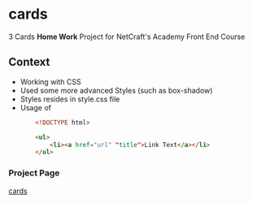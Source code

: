 # cards

3 Cards **Home Work** Project for NetCraft's Academy Front End Course

## Context

* Working with CSS
* Used some more advanced Styles (such as box-shadow)
* Styles resides in style.css file
* Usage of
	```HTML
		<!DOCTYPE html>

		<ul>
			<li><a href="url" "title">Link Text</a></li>
		</ul>
	```


### Project Page

[cards](https://just2netcraft.github.io/cards/)

